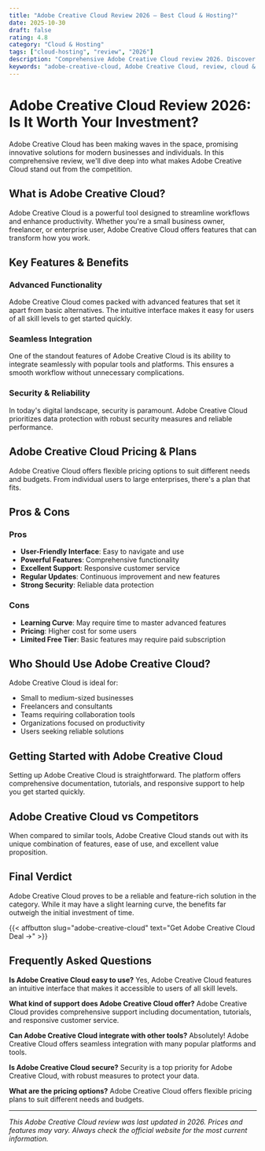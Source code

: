 ```yaml
---
title: "Adobe Creative Cloud Review 2026 – Best Cloud & Hosting?"
date: 2025-10-30
draft: false
rating: 4.8
category: "Cloud & Hosting"
tags: ["cloud-hosting", "review", "2026"]
description: "Comprehensive Adobe Creative Cloud review 2026. Discover if this  tool is the best choice for your needs."
keywords: "adobe-creative-cloud, Adobe Creative Cloud, review, cloud & hosting, 2026, best cloud & hosting"
---
```


# Adobe Creative Cloud Review 2026: Is It Worth Your Investment?

Adobe Creative Cloud has been making waves in the  space, promising innovative solutions for modern businesses and individuals. In this comprehensive review, we'll dive deep into what makes Adobe Creative Cloud stand out from the competition.

## What is Adobe Creative Cloud?

Adobe Creative Cloud is a powerful  tool designed to streamline workflows and enhance productivity. Whether you're a small business owner, freelancer, or enterprise user, Adobe Creative Cloud offers features that can transform how you work.

## Key Features & Benefits

### Advanced Functionality
Adobe Creative Cloud comes packed with advanced features that set it apart from basic alternatives. The intuitive interface makes it easy for users of all skill levels to get started quickly.

### Seamless Integration
One of the standout features of Adobe Creative Cloud is its ability to integrate seamlessly with popular tools and platforms. This ensures a smooth workflow without unnecessary complications.

### Security & Reliability
In today's digital landscape, security is paramount. Adobe Creative Cloud prioritizes data protection with robust security measures and reliable performance.

## Adobe Creative Cloud Pricing & Plans

Adobe Creative Cloud offers flexible pricing options to suit different needs and budgets. From individual users to large enterprises, there's a plan that fits.

## Pros & Cons

### Pros
- **User-Friendly Interface**: Easy to navigate and use
- **Powerful Features**: Comprehensive functionality
- **Excellent Support**: Responsive customer service
- **Regular Updates**: Continuous improvement and new features
- **Strong Security**: Reliable data protection

### Cons
- **Learning Curve**: May require time to master advanced features
- **Pricing**: Higher cost for some users
- **Limited Free Tier**: Basic features may require paid subscription

## Who Should Use Adobe Creative Cloud?

Adobe Creative Cloud is ideal for:
- Small to medium-sized businesses
- Freelancers and consultants
- Teams requiring collaboration tools
- Organizations focused on productivity
- Users seeking reliable  solutions

## Getting Started with Adobe Creative Cloud

Setting up Adobe Creative Cloud is straightforward. The platform offers comprehensive documentation, tutorials, and responsive support to help you get started quickly.

## Adobe Creative Cloud vs Competitors

When compared to similar tools, Adobe Creative Cloud stands out with its unique combination of features, ease of use, and excellent value proposition.

## Final Verdict

Adobe Creative Cloud proves to be a reliable and feature-rich solution in the  category. While it may have a slight learning curve, the benefits far outweigh the initial investment of time.

{{< affbutton slug="adobe-creative-cloud" text="Get Adobe Creative Cloud Deal →" >}}

## Frequently Asked Questions

**Is Adobe Creative Cloud easy to use?**
Yes, Adobe Creative Cloud features an intuitive interface that makes it accessible to users of all skill levels.

**What kind of support does Adobe Creative Cloud offer?**
Adobe Creative Cloud provides comprehensive support including documentation, tutorials, and responsive customer service.

**Can Adobe Creative Cloud integrate with other tools?**
Absolutely! Adobe Creative Cloud offers seamless integration with many popular platforms and tools.

**Is Adobe Creative Cloud secure?**
Security is a top priority for Adobe Creative Cloud, with robust measures to protect your data.

**What are the pricing options?**
Adobe Creative Cloud offers flexible pricing plans to suit different needs and budgets.

---

*This Adobe Creative Cloud review was last updated in 2026. Prices and features may vary. Always check the official website for the most current information.*
